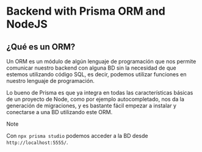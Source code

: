 # Backend with Prisma ORM and NodeJS

## ¿Qué es un ORM?

Un ORM es un módulo de algún lenguaje de programación que nos permite comunicar nuestro backend con alguna BD sin la necesidad de que estemos utilizando código SQL, es decir, podemos utilizar funciones en nuestro lenguaje de programación.

Lo bueno de Prisma es que ya integra en todas las características básicas de un proyecto de Node, como por ejemplo autocompletado, nos da la generación de migraciones, y es bastante fácil empezar a instalar y conectarse a una BD utilizando este ORM.

> [!NOTE]
> Con `npx prisma studio` podemos acceder a la BD desde `http://localhost:5555/`.
